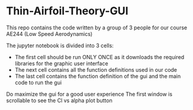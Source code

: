 # Thin-Airfoil-Theory-GUI
This repo contains the code written by a group of 3 people for our course AE244 (Low Speed Aerodynamics)

The jupyter notebook is divided into 3 cells: 
- The first cell should be run ONLY ONCE as it downloads the required libraries for the graphic user interface
- The next cell contains all the function definitions used in our code
- The last cell contains the function definition of the gui and the main code to run the gui

Do maximize the gui for a good user experience
The first window is scrollable to see the Cl vs alpha plot button
